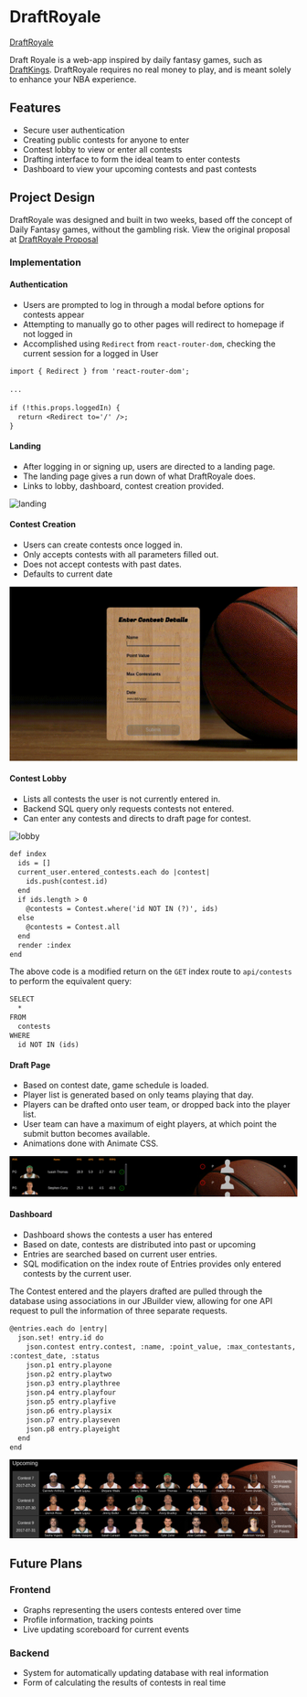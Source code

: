 # DraftRoyale

[DraftRoyale](www.draftroyale.co 'DraftRoyale Homepage')

Draft Royale is a web-app inspired by daily fantasy games, such as [DraftKings](https://www.draftkings.com/). DraftRoyale requires no real money to play, and is meant solely to enhance your NBA experience.


## Features

- Secure user authentication
- Creating public contests for anyone to enter
- Contest lobby to view or enter all contests
- Drafting interface to form the ideal team to enter contests
- Dashboard to view your upcoming contests and past contests

## Project Design

DraftRoyale was designed and built in two weeks, based off the concept of Daily Fantasy games, without the gambling risk. View the original proposal at [DraftRoyale Proposal](https://github.com/schan1031/DraftRoyale/tree/master/docs)

### Implementation

#### Authentication
- Users are prompted to log in through a modal before options for contests appear
- Attempting to manually go to other pages will redirect to homepage if not logged in
- Accomplished using `Redirect` from `react-router-dom`, checking the current session for a logged in User

```
import { Redirect } from 'react-router-dom';

...

if (!this.props.loggedIn) {
  return <Redirect to='/' />;
}
```

#### Landing
- After logging in or signing up, users are directed to a landing page.
- The landing page gives a run down of what DraftRoyale does.
- Links to lobby, dashboard, contest creation provided.

![landing](./public/loginlanding.gif)

#### Contest Creation

- Users can create contests once logged in.
- Only accepts contests with all parameters filled out.
- Does not accept contests with past dates.
- Defaults to current date

![createform](./public/createcontest.gif)

#### Contest Lobby

- Lists all contests the user is not currently entered in.
- Backend SQL query only requests contests not entered.
- Can enter any contests and directs to draft page for contest.

![lobby](./public/lobbyentry.gif)

```
def index
  ids = []
  current_user.entered_contests.each do |contest|
    ids.push(contest.id)
  end
  if ids.length > 0
    @contests = Contest.where('id NOT IN (?)', ids)
  else
    @contests = Contest.all
  end
  render :index
end
```
The above code is a modified return on the `GET` index route to `api/contests` to perform the equivalent query:

```
SELECT
  *
FROM
  contests
WHERE
  id NOT IN (ids)
```

#### Draft Page

- Based on contest date, game schedule is loaded.
- Player list is generated based on only teams playing that day.
- Players can be drafted onto user team, or dropped back into the player list.
- User team can have a maximum of eight players, at which point the submit button becomes available.
- Animations done with Animate CSS.

![draft](./public/croppeddraft.gif)

#### Dashboard

- Dashboard shows the contests a user has entered
- Based on date, contests are distributed into past or upcoming
- Entries are searched based on current user entries.
- SQL modification on the index route of Entries provides only entered contests by the current user.

The Contest entered and the players drafted are pulled through the database using associations in our JBuilder view, allowing for one API request to pull the information of three separate requests.

```
@entries.each do |entry|
  json.set! entry.id do
    json.contest entry.contest, :name, :point_value, :max_contestants, :contest_date, :status
    json.p1 entry.playone
    json.p2 entry.playtwo
    json.p3 entry.playthree
    json.p4 entry.playfour
    json.p5 entry.playfive
    json.p6 entry.playsix
    json.p7 entry.playseven
    json.p8 entry.playeight
  end
end
```

![draft](./public/dashboard.png)

## Future Plans

### Frontend

- Graphs representing the users contests entered over time
- Profile information, tracking points
- Live updating scoreboard for current events

### Backend

- System for automatically updating database with real information
- Form of calculating the results of contests in real time
